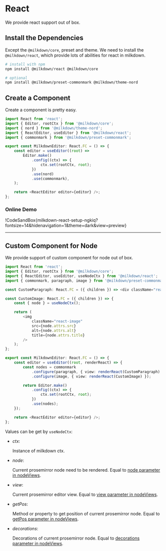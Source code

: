 # React

We provide react support out of box.

## Install the Dependencies

Except the `@milkdown/core`, preset and theme. We need to install the `@milkdown/react`, which provide lots of abilities for react in milkdown.

```bash
# install with npm
npm install @milkdown/react @milkdown/core

# optional
npm install @milkdown/preset-commonmark @milkdown/theme-nord
```

## Create a Component

Create a component is pretty easy.

```typescript
import React from 'react';
import { Editor, rootCtx } from '@milkdown/core';
import { nord } from '@milkdown/theme-nord';
import { ReactEditor, useEditor } from '@milkdown/react';
import { commonmark } from '@milkdown/preset-commonmark';

export const MilkdownEditor: React.FC = () => {
    const editor = useEditor((root) =>
        Editor.make()
            .config((ctx) => {
                ctx.set(rootCtx, root);
            })
            .use(nord)
            .use(commonmark),
    );

    return <ReactEditor editor={editor} />;
};
```

### Online Demo

!CodeSandBox{milkdown-react-setup-ngkiq?fontsize=14&hidenavigation=1&theme=dark&view=preview}

---

## Custom Component for Node

We provide support of custom component for node out of box.

```typescript
import React from 'react';
import { Editor, rootCtx } from '@milkdown/core';
import { ReactEditor, useEditor, useNodeCtx } from '@milkdown/react';
import { commonmark, paragraph, image } from '@milkdown/preset-commonmark';

const CustomParagraph: React.FC = ({ children }) => <div className="react-paragraph">{children}</div>;

const CustomImage: React.FC = ({ children }) => {
    const { node } = useNodeCtx();

    return (
        <img
            className="react-image"
            src={node.attrs.src}
            alt={node.attrs.alt}
            title={node.attrs.title}
        />
    );
};

export const MilkdownEditor: React.FC = () => {
    const editor = useEditor((root, renderReact) => {
        const nodes = commonmark
            .configure(paragraph, { view: renderReact(CustomParagraph) })
            .configure(image, { view: renderReact(CustomImage) });

        return Editor.make()
            .config((ctx) => {
                ctx.set(rootCtx, root);
            })
            .use(nodes);
    });

    return <ReactEditor editor={editor} />;
};
```

Values can be get by `useNodeCtx`:

-   _ctx_:

    Instance of milkdown ctx.

-   _node_:

    Current prosemirror node need to be rendered.
    Equal to [node parameter in nodeViews](https://prosemirror.net/docs/ref/#view.EditorProps.nodeViews).

-   _view_:

    Current prosemirror editor view.
    Equal to [view parameter in nodeViews](https://prosemirror.net/docs/ref/#view.EditorProps.nodeViews).

-   _getPos_:

    Method or property to get position of current prosemirror node.
    Equal to [getPos parameter in nodeViews](https://prosemirror.net/docs/ref/#view.EditorProps.nodeViews).

-   _decorations_:

    Decorations of current prosemirror node.
    Equal to [decorations parameter in nodeViews](https://prosemirror.net/docs/ref/#view.EditorProps.nodeViews).
